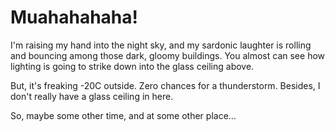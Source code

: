 # Muahahahaha!

I'm raising my hand into the night sky, and my sardonic laughter is rolling and bouncing among those dark, gloomy buildings. You almost can see how lighting is going to strike down into the glass ceiling above.

But, it's freaking -20C outside. Zero chances for a thunderstorm. Besides, I don't really have a glass ceiling in here.

So, maybe some other time, and at some other place...